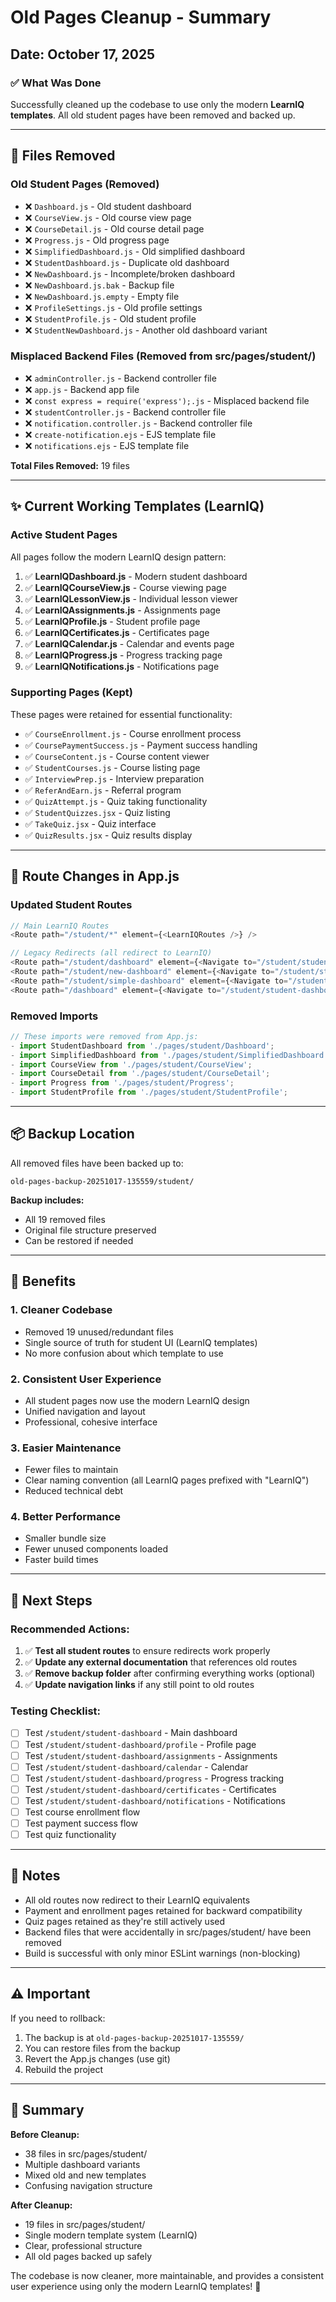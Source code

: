 # Old Pages Cleanup - Summary

## Date: October 17, 2025

### ✅ What Was Done

Successfully cleaned up the codebase to use only the modern **LearnIQ templates**. All old student pages have been removed and backed up.

---

## 📁 Files Removed

### Old Student Pages (Removed)
- ❌ `Dashboard.js` - Old student dashboard
- ❌ `CourseView.js` - Old course view page
- ❌ `CourseDetail.js` - Old course detail page  
- ❌ `Progress.js` - Old progress page
- ❌ `SimplifiedDashboard.js` - Old simplified dashboard
- ❌ `StudentDashboard.js` - Duplicate old dashboard
- ❌ `NewDashboard.js` - Incomplete/broken dashboard
- ❌ `NewDashboard.js.bak` - Backup file
- ❌ `NewDashboard.js.empty` - Empty file
- ❌ `ProfileSettings.js` - Old profile settings
- ❌ `StudentProfile.js` - Old student profile
- ❌ `StudentNewDashboard.js` - Another old dashboard variant

### Misplaced Backend Files (Removed from src/pages/student/)
- ❌ `adminController.js` - Backend controller file
- ❌ `app.js` - Backend app file
- ❌ `const express = require('express');.js` - Misplaced backend file
- ❌ `studentController.js` - Backend controller file
- ❌ `notification.controller.js` - Backend controller file
- ❌ `create-notification.ejs` - EJS template file
- ❌ `notifications.ejs` - EJS template file

**Total Files Removed:** 19 files

---

## ✨ Current Working Templates (LearnIQ)

### Active Student Pages
All pages follow the modern LearnIQ design pattern:

1. ✅ **LearnIQDashboard.js** - Modern student dashboard
2. ✅ **LearnIQCourseView.js** - Course viewing page
3. ✅ **LearnIQLessonView.js** - Individual lesson viewer
4. ✅ **LearnIQAssignments.js** - Assignments page
5. ✅ **LearnIQProfile.js** - Student profile page
6. ✅ **LearnIQCertificates.js** - Certificates page
7. ✅ **LearnIQCalendar.js** - Calendar and events page
8. ✅ **LearnIQProgress.js** - Progress tracking page
9. ✅ **LearnIQNotifications.js** - Notifications page

### Supporting Pages (Kept)
These pages were retained for essential functionality:

- ✅ `CourseEnrollment.js` - Course enrollment process
- ✅ `CoursePaymentSuccess.js` - Payment success handling
- ✅ `CourseContent.js` - Course content viewer
- ✅ `StudentCourses.js` - Course listing page
- ✅ `InterviewPrep.js` - Interview preparation
- ✅ `ReferAndEarn.js` - Referral program
- ✅ `QuizAttempt.js` - Quiz taking functionality
- ✅ `StudentQuizzes.jsx` - Quiz listing
- ✅ `TakeQuiz.jsx` - Quiz interface
- ✅ `QuizResults.jsx` - Quiz results display

---

## 🔄 Route Changes in App.js

### Updated Student Routes
```javascript
// Main LearnIQ Routes
<Route path="/student/*" element={<LearnIQRoutes />} />

// Legacy Redirects (all redirect to LearnIQ)
<Route path="/student/dashboard" element={<Navigate to="/student/student-dashboard" replace />} />
<Route path="/student/new-dashboard" element={<Navigate to="/student/student-dashboard" replace />} />
<Route path="/student/simple-dashboard" element={<Navigate to="/student/student-dashboard" replace />} />
<Route path="/dashboard" element={<Navigate to="/student/student-dashboard" replace />} />
```

### Removed Imports
```javascript
// These imports were removed from App.js:
- import StudentDashboard from './pages/student/Dashboard';
- import SimplifiedDashboard from './pages/student/SimplifiedDashboard';
- import CourseView from './pages/student/CourseView';
- import CourseDetail from './pages/student/CourseDetail';
- import Progress from './pages/student/Progress';
- import StudentProfile from './pages/student/StudentProfile';
```

---

## 📦 Backup Location

All removed files have been backed up to:
```
old-pages-backup-20251017-135559/student/
```

**Backup includes:**
- All 19 removed files
- Original file structure preserved
- Can be restored if needed

---

## 🎯 Benefits

### 1. **Cleaner Codebase**
- Removed 19 unused/redundant files
- Single source of truth for student UI (LearnIQ templates)
- No more confusion about which template to use

### 2. **Consistent User Experience**
- All student pages now use the modern LearnIQ design
- Unified navigation and layout
- Professional, cohesive interface

### 3. **Easier Maintenance**
- Fewer files to maintain
- Clear naming convention (all LearnIQ pages prefixed with "LearnIQ")
- Reduced technical debt

### 4. **Better Performance**
- Smaller bundle size
- Fewer unused components loaded
- Faster build times

---

## 🚀 Next Steps

### Recommended Actions:
1. ✅ **Test all student routes** to ensure redirects work properly
2. ✅ **Update any external documentation** that references old routes
3. ✅ **Remove backup folder** after confirming everything works (optional)
4. ✅ **Update navigation links** if any still point to old routes

### Testing Checklist:
- [ ] Test `/student/student-dashboard` - Main dashboard
- [ ] Test `/student/student-dashboard/profile` - Profile page
- [ ] Test `/student/student-dashboard/assignments` - Assignments
- [ ] Test `/student/student-dashboard/calendar` - Calendar
- [ ] Test `/student/student-dashboard/progress` - Progress tracking
- [ ] Test `/student/student-dashboard/certificates` - Certificates
- [ ] Test `/student/student-dashboard/notifications` - Notifications
- [ ] Test course enrollment flow
- [ ] Test payment success flow
- [ ] Test quiz functionality

---

## 📝 Notes

- All old routes now redirect to their LearnIQ equivalents
- Payment and enrollment pages retained for backward compatibility
- Quiz pages retained as they're still actively used
- Backend files that were accidentally in src/pages/student/ have been removed
- Build is successful with only minor ESLint warnings (non-blocking)

---

## ⚠️ Important

If you need to rollback:
1. The backup is at `old-pages-backup-20251017-135559/`
2. You can restore files from the backup
3. Revert the App.js changes (use git)
4. Rebuild the project

---

## 🎉 Summary

**Before Cleanup:**
- 38 files in src/pages/student/
- Multiple dashboard variants
- Mixed old and new templates
- Confusing navigation structure

**After Cleanup:**
- 19 files in src/pages/student/
- Single modern template system (LearnIQ)
- Clear, professional structure
- All old pages backed up safely

The codebase is now cleaner, more maintainable, and provides a consistent user experience using only the modern LearnIQ templates! 🚀
